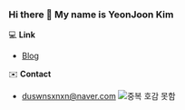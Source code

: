 ### **Hi there 👋 My name is YeonJoon Kim**

💻 **Link**

- [Blog](https://duswnsxnxn.tistory.com/)

✉️ **Contact**

- [duswnsxnxn@naver.com](mailto:duswnsxnxn@naver.com)
![중복 호감 못함](https://user-images.githubusercontent.com/65449174/231387707-ac3b94ab-f8a9-4dc6-9023-5c5b1b8ec067.gif)
